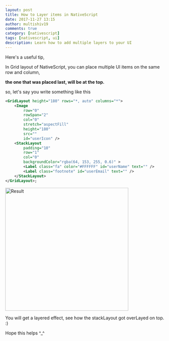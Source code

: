 ```yaml
---
layout: post
title: How to Layer items in NativeScript
date: 2017-11-27 13:15
author: multishiv19
comments: true
category: [nativescript]
tags: [nativescript, ui]
description: Learn how to add multiple layers to your UI
---
```


Here's a useful tip,

In Grid layout of NativeScript, you can place multiple UI items on the same row
and column,

**the one that was placed last, will be at the top.**

so, let's say you write something like this

```xml
<GridLayout height="180" rows="*, auto" columns="*">
    <Image
        row="0"
        rowSpan="2"
        col="0"
        stretch="aspectFill"
        height="180"
        src=""
        id="userIcon" />
    <StackLayout
        padding="10"
        row="1"
        col="0"
        backgroundColor="rgba(64, 153, 255, 0.6)" >
        <Label class="fa" color="#FFFFFF" id="userName" text="" />
        <Label class="footnote" id="userEmail" text="" />
    </StackLayout>
</GridLayout>;
```

<img src="https://discourse-cdn-sjc1.com/standard3/uploads/nativescript/original/2X/e/eaba6ed9929f9dee1c2f8796e64660e0cba57970.jpeg" alt="Result" width="390" />

You will get a layered effect, see how the stackLayout got overLayed on top. :)

Hope this helps ^_^
